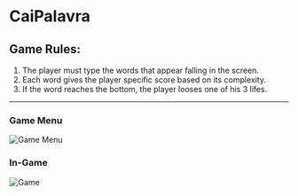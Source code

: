 # CaiPalavra

## Game Rules:

1. The player must type the words that appear falling in the screen.
2. Each word gives the player specific score based on its complexity.
3. If the word reaches the bottom, the player looses one of his 3 lifes.

___

### Game Menu

![Game Menu](https://i.imgur.com/LtxwoLT.png)

### In-Game

![Game](https://i.imgur.com/zo6sXIr.png)
